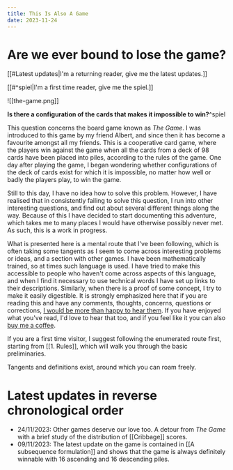```yaml
---
title: This Is Also A Game
date: 2023-11-24
---
```

# Are we ever bound to lose the game?


 [[#Latest updates|I'm a returning reader, give me the latest updates.]]


 [[#^spiel|I'm a first time reader, give me the spiel.]]


![[the-game.png]]


**Is there a configuration of the cards that makes it impossible to win?**^spiel

This question concerns the board game known as _The Game_. I was introduced to this game by my friend Albert, and since then it has become a favourite amongst all my friends. This is a cooperative card game, where the players win against the game when all the cards from a deck of 98 cards have been placed into piles, according to the rules of the game. One day after playing the game, I began wondering whether configurations of the deck of cards exist for which it is impossible, no matter how well or badly the players play, to win the game. 

Still to this day, I have no idea how to solve this problem. However, I have realised that in consistently failing to solve this question, I run into other interesting questions, and find out about several different things along the way. Because of this I have decided to start documenting this adventure, which takes me to many places I would have otherwise possibly never met. As such, this is a work in progress.

What is presented here is a mental route that I've been following, which is often taking some tangents as I seem to come across interesting problems or ideas, and a section with other games. I have been mathematically trained, so at times such language is used. I have tried to make this accessible to people who haven't come across aspects of this language, and when I find it necessary to use technical words I have set up links to their descriptions. Similarly, when there is a proof of some concept, I try to make it easily digestible. It is strongly emphasized here that if you are reading this and have any comments, thoughts, concerns, questions or corrections, <a href="mailto:nikoleta.louca1@gmail.com">I would be more than happy to hear them</a>. If you have enjoyed what you've read, I'd love to hear that too, and if you feel like it you can also <a href="https://www.buymeacoffee.com/nikolettal" target="_blank">buy me a coffee</a>.

If you are a first time visitor, I suggest following the enumerated route first, starting from [[1. Rules]], which will walk you through the basic preliminaries. 

Tangents and definitions exist, around which you can roam freely.

# Latest updates in reverse chronological order

- 24/11/2023: Other games deserve our love too. A detour from _The Game_ with a brief study of the distribution of [[Cribbage]] scores.  
- 09/11/2023: The latest update on the game is contained in [[A subsequence formulation]] and shows that the game is always definitely winnable with 16 ascending and 16 descending piles.

